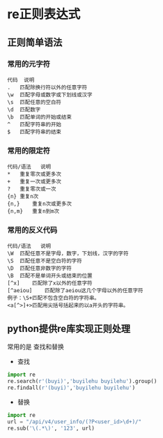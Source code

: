 # re正则表达式

## 正则简单语法

### 常用的元字符

```
代码	说明
.	匹配除换行符以外的任意字符
\w	匹配字母或数字或下划线或汉字
\s	匹配任意的空白符
\d	匹配数字
\b	匹配单词的开始或结束
^	匹配字符串的开始
$	匹配字符串的结束
```


### 常用的限定符

```
代码/语法	说明
*	重复零次或更多次
+	重复一次或更多次
?	重复零次或一次
{n}	重复n次
{n,}	重复n次或更多次
{n,m}	重复n到m次
```

### 常用的反义代码

```
代码/语法	说明
\W	匹配任意不是字母，数字，下划线，汉字的字符
\S	匹配任意不是空白符的字符
\D	匹配任意非数字的字符
\B	匹配不是单词开头或结束的位置
[^x]	匹配除了x以外的任意字符
[^aeiou]	匹配除了aeiou这几个字母以外的任意字符
例子：\S+匹配不包含空白符的字符串。
<a[^>]+>匹配用尖括号括起来的以a开头的字符串。
```


## python提供re库实现正则处理

常用的是 查找和替换

- 查找

```python
import re
re.search(r'(buyi)','buyilehu buyilehu').group()
re.findall(r'(buyi)','buyilehu buyilehu')
```

- 替换

```python
import re
url = "/api/v4/user_info/(?P<user_id>\d+)/"
re.sub('\(.*\)', '123', url)
```





